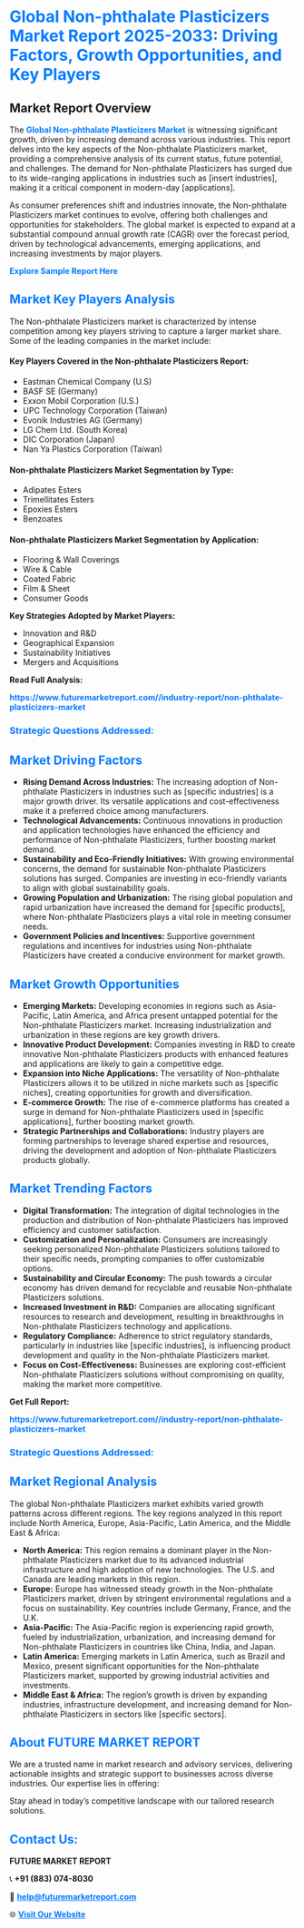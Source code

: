 <h1 style="color: #007BFF;">Global Non-phthalate Plasticizers Market Report 2025-2033: Driving Factors, Growth Opportunities, and Key Players</h1>

<section id="overview">
<h2>Market Report Overview</h2>
<p>The <a href="https://www.futuremarketreport.com//industry-report/non-phthalate-plasticizers-market" style="color: #007BFF; text-decoration: none;"><strong>Global Non-phthalate Plasticizers Market</strong></a> is witnessing significant growth, driven by increasing demand across various industries. This report delves into the key aspects of the Non-phthalate Plasticizers market, providing a comprehensive analysis of its current status, future potential, and challenges. The demand for Non-phthalate Plasticizers has surged due to its wide-ranging applications in industries such as [insert industries], making it a critical component in modern-day [applications].</p>
<p>As consumer preferences shift and industries innovate, the Non-phthalate Plasticizers market continues to evolve, offering both challenges and opportunities for stakeholders. The global market is expected to expand at a substantial compound annual growth rate (CAGR) over the forecast period, driven by technological advancements, emerging applications, and increasing investments by major players.</p>
</section>

<section id="overview">
<p><a href="https://www.futuremarketreport.com//request-sample/reportId=85105" style="color: #007BFF; text-decoration: none;"><strong>Explore Sample Report Here</strong></a></p>
</section>

<section id="key-players">
<h2 style="color: #007BFF;">Market Key Players Analysis</h2>
<p>The Non-phthalate Plasticizers market is characterized by intense competition among key players striving to capture a larger market share. Some of the leading companies in the market include:</p>
<h4>Key Players Covered in the Non-phthalate Plasticizers Report:</h4>
<ul><li>Eastman Chemical Company (U.S)</li><li>BASF SE (Germany)</li><li>Exxon Mobil Corporation (U.S.)</li><li>UPC Technology Corporation (Taiwan)</li><li>Evonik Industries AG (Germany)</li><li>LG Chem Ltd. (South Korea)</li><li>DIC Corporation (Japan)</li><li>Nan Ya Plastics Corporation (Taiwan)</li></ul>
<h4>Non-phthalate Plasticizers Market Segmentation by Type:</h4>
<ul><li>Adipates Esters</li><li>Trimellitates Esters</li><li>Epoxies Esters</li><li>Benzoates</li></ul>

<h4>Non-phthalate Plasticizers Market Segmentation by Application:</h4>
<ul><li>Flooring &amp; Wall Coverings</li><li>Wire &amp; Cable</li><li>Coated Fabric</li><li>Film &amp; Sheet</li><li>Consumer Goods</li></ul>
<p><strong>Key Strategies Adopted by Market Players:</strong></p>
<ul>
<li>Innovation and R&D</li>
<li>Geographical Expansion</li>
<li>Sustainability Initiatives</li>
<li>Mergers and Acquisitions</li>
</ul>
</section>

<section>
<p><strong>Read Full Analysis: </strong></p><a href="https://www.futuremarketreport.com//industry-report/non-phthalate-plasticizers-market" style="color: #007BFF; text-decoration: none;"><strong>https://www.futuremarketreport.com//industry-report/non-phthalate-plasticizers-market</strong></a>
<h3 style="color: #007BFF;">Strategic Questions Addressed:</h3>
</section>

<section id="driving-factors">
<h2 style="color: #007BFF;">Market Driving Factors</h2>
<ul>
<li><strong>Rising Demand Across Industries:</strong> The increasing adoption of Non-phthalate Plasticizers in industries such as [specific industries] is a major growth driver. Its versatile applications and cost-effectiveness make it a preferred choice among manufacturers.</li>
<li><strong>Technological Advancements:</strong> Continuous innovations in production and application technologies have enhanced the efficiency and performance of Non-phthalate Plasticizers, further boosting market demand.</li>
<li><strong>Sustainability and Eco-Friendly Initiatives:</strong> With growing environmental concerns, the demand for sustainable Non-phthalate Plasticizers solutions has surged. Companies are investing in eco-friendly variants to align with global sustainability goals.</li>
<li><strong>Growing Population and Urbanization:</strong> The rising global population and rapid urbanization have increased the demand for [specific products], where Non-phthalate Plasticizers plays a vital role in meeting consumer needs.</li>
<li><strong>Government Policies and Incentives:</strong> Supportive government regulations and incentives for industries using Non-phthalate Plasticizers have created a conducive environment for market growth.</li>
</ul>
</section>

<section id="growth-opportunities">
<h2 style="color: #007BFF;">Market Growth Opportunities</h2>
<ul>
<li><strong>Emerging Markets:</strong> Developing economies in regions such as Asia-Pacific, Latin America, and Africa present untapped potential for the Non-phthalate Plasticizers market. Increasing industrialization and urbanization in these regions are key growth drivers.</li>
<li><strong>Innovative Product Development:</strong> Companies investing in R&D to create innovative Non-phthalate Plasticizers products with enhanced features and applications are likely to gain a competitive edge.</li>
<li><strong>Expansion into Niche Applications:</strong> The versatility of Non-phthalate Plasticizers allows it to be utilized in niche markets such as [specific niches], creating opportunities for growth and diversification.</li>
<li><strong>E-commerce Growth:</strong> The rise of e-commerce platforms has created a surge in demand for Non-phthalate Plasticizers used in [specific applications], further boosting market growth.</li>
<li><strong>Strategic Partnerships and Collaborations:</strong> Industry players are forming partnerships to leverage shared expertise and resources, driving the development and adoption of Non-phthalate Plasticizers products globally.</li>
</ul>
</section>

<section id="trending-factors">
<h2 style="color: #007BFF;">Market Trending Factors</h2>
<ul>
<li><strong>Digital Transformation:</strong> The integration of digital technologies in the production and distribution of Non-phthalate Plasticizers has improved efficiency and customer satisfaction.</li>
<li><strong>Customization and Personalization:</strong> Consumers are increasingly seeking personalized Non-phthalate Plasticizers solutions tailored to their specific needs, prompting companies to offer customizable options.</li>
<li><strong>Sustainability and Circular Economy:</strong> The push towards a circular economy has driven demand for recyclable and reusable Non-phthalate Plasticizers solutions.</li>
<li><strong>Increased Investment in R&D:</strong> Companies are allocating significant resources to research and development, resulting in breakthroughs in Non-phthalate Plasticizers technology and applications.</li>
<li><strong>Regulatory Compliance:</strong> Adherence to strict regulatory standards, particularly in industries like [specific industries], is influencing product development and quality in the Non-phthalate Plasticizers market.</li>
<li><strong>Focus on Cost-Effectiveness:</strong> Businesses are exploring cost-efficient Non-phthalate Plasticizers solutions without compromising on quality, making the market more competitive.</li>
</ul>
</section>

<section>
<p><strong>Get Full Report: </strong></p><a href="https://www.futuremarketreport.com//industry-report/non-phthalate-plasticizers-market" style="color: #007BFF; text-decoration: none;"><strong>https://www.futuremarketreport.com//industry-report/non-phthalate-plasticizers-market</strong></a>
<h3 style="color: #007BFF;">Strategic Questions Addressed:</h3>
</section>


<section id="regional-analysis">
<h2 style="color: #007BFF;">Market Regional Analysis</h2>
<p>The global Non-phthalate Plasticizers market exhibits varied growth patterns across different regions. The key regions analyzed in this report include North America, Europe, Asia-Pacific, Latin America, and the Middle East & Africa:</p>
<ul>
<li><strong>North America:</strong> This region remains a dominant player in the Non-phthalate Plasticizers market due to its advanced industrial infrastructure and high adoption of new technologies. The U.S. and Canada are leading markets in this region.</li>
<li><strong>Europe:</strong> Europe has witnessed steady growth in the Non-phthalate Plasticizers market, driven by stringent environmental regulations and a focus on sustainability. Key countries include Germany, France, and the U.K.</li>
<li><strong>Asia-Pacific:</strong> The Asia-Pacific region is experiencing rapid growth, fueled by industrialization, urbanization, and increasing demand for Non-phthalate Plasticizers in countries like China, India, and Japan.</li>
<li><strong>Latin America:</strong> Emerging markets in Latin America, such as Brazil and Mexico, present significant opportunities for the Non-phthalate Plasticizers market, supported by growing industrial activities and investments.</li>
<li><strong>Middle East & Africa:</strong> The region’s growth is driven by expanding industries, infrastructure development, and increasing demand for Non-phthalate Plasticizers in sectors like [specific sectors].</li>
</ul>
</section>

<footer>
<h2 style="color: #007BFF;">About FUTURE MARKET REPORT</h2>
<p>We are a trusted name in market research and advisory services, delivering actionable insights and strategic support to businesses across diverse industries. Our expertise lies in offering:</p>

<p>Stay ahead in today’s competitive landscape with our tailored research solutions.</p>

<h2 style="color: #007BFF;">Contact Us:</h2>
<p><strong>FUTURE MARKET REPORT</strong></p>
<p>📞 <strong>+91 (883) 074-8030</strong></p>
<p>📧 <strong><a href="mailto:help@futuremarketreport.com" style="color: #007BFF;">help@futuremarketreport.com</a></strong></p>
<p>🌐 <strong><a href="https://www.futuremarketreport.com/" style="color: #007BFF;">Visit Our Website</a></strong></p>
</footer>